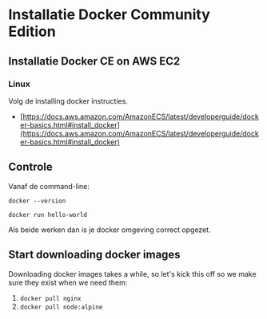 Installatie Docker Community Edition
====================================

Installatie Docker CE on AWS EC2
--------------------------------

### Linux

Volg de installing docker instructies.

- [https://docs.aws.amazon.com/AmazonECS/latest/developerguide/docker-basics.html#install_docker](https://docs.aws.amazon.com/AmazonECS/latest/developerguide/docker-basics.html#install_docker)


Controle
--------

Vanaf de command-line:

`docker --version`

`docker run hello-world`

Als beide werken dan is je docker omgeving correct opgezet.


Start downloading docker images
-------------------------------

Downloading docker images takes a while, so let's kick this off so we make sure they exist when we need them:

1. `docker pull nginx`
2. `docker pull node:alpine`